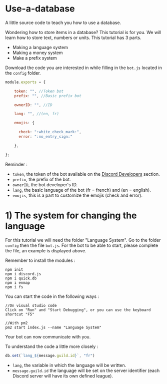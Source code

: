 # Use-a-database
A little source code to teach you how to use a database.

Wondering how to store items in a database? This tutorial is for you. We will learn how to store text, numbers or units. This tutorial has 3 parts.

- Making a language system
- Making a money system
- Make a prefix system

Download the code you are interested in while filling in the `bot.js` located in the `config` folder.

```js
module.exports = {

    token: "", //Token bot
    prefix: "", //Basic prefix bot

    ownerID: "", //ID

    lang: "", //(en, fr)

    emojis: {

      check: ":white_check_mark:",
      error: ":no_entry_sign:"

    },

};
```

Reminder :

- `token`, the token of the bot available on the [Discord Developers](https://discordapp.com/developers/applications) section.
- `prefix`, the prefix of the bot.
- `ownerID`, the bot developer's ID.
- `lang`, the basic language of the bot (fr = french) and (en = english).
- `emojis`, this is a part to customize the emojis (check and error).

# 1) The system for changing the language

For this tutorial we will need the folder "Language System".
Go to the folder `config` then the file `bot.js`.
For the bot to be able to start, please complete the file, an example is displayed above.

Remember to install the modules :

```
npm init
npm i discord.js
npm i quick.db
npm i enmap
npm i fs
```

You can start the code in the following ways :

```
//On visual studio code
Click on "Run" and "Start Debugging", or you can use the keyboard shortcut "F5"

//With pm2
pm2 start index.js --name "Language System"
```

Your bot can now communicate with you.

To understand the code a little more closely :

```js
db.set(`lang_${message.guild.id}`, "fr")
```

- `lang`, the variable in which the language will be written.
- `message.guild.id` the language will be set on the server identifier (each Discord server will have its own defined league).
